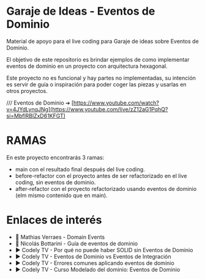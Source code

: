 # Garaje de Ideas - Eventos de Dominio
Material de apoyo para el live coding para Garaje de ideas sobre Eventos de Dominio.

El objetivo de este repositorio es brindar ejemplos de como implementar eventos de dominio en un proyecto con arquitectura hexagonal.

Este proyecto no es funcional y hay partes no implementadas, su intención es servir de guía o inspiración para poder coger las piezas y usarlas en otros proyectos.

/// Eventos de Dominio ➔ [https://www.youtube.com/watch?v=4JYdLynqJNg](https://www.youtube.com/live/zZ12aG1PqhQ?si=MbflRBlZxD61KFGT)


# RAMAS
En este proyecto encontrarás 3 ramas:

* main con el resultado final después del live coding.
* before-refactor con el proyecto antes de ser refactorizado en el live coding, sin eventos de dominio.
* after-refactor con el proyecto refactorizado usando eventos de dominio (elm mismo contenido que en main).

# Enlaces de interés
* 📝 Mathias Verraes - Domain Events
* 📝 Nicolás Bottarini - Guía de eventos de dominio
* ▶️ Codely TV - Por qué no puede haber SOLID sin Eventos de Dominio
* ▶️ Codely TV - Eventos de Dominio vs Eventos de Integración
* ▶️ Codely TV - Errores comunes aplicando eventos de dominio
* ▶️ Codely TV - Curso Modelado del dominio: Eventos de Dominio

